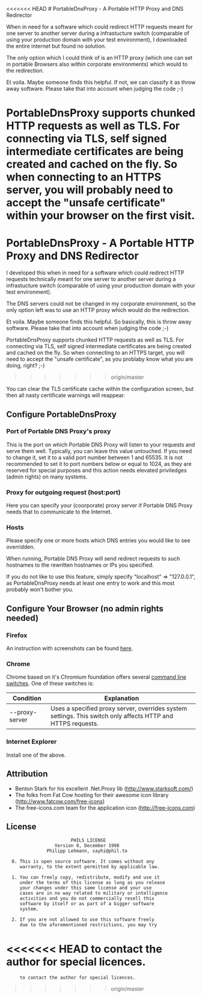 <<<<<<< HEAD
﻿# PortableDnsProxy - A Portable HTTP Proxy and DNS Redirector

When in need for a software which could redirect HTTP requests meant for one server to another server during 
a infrastucture switch (comparable of using your production domain with your test environment), 
I downloaded the entire internet but found no solution.

The only option which I could think of is an HTTP proxy (which one can set in portable Browsers also within corporate environments) which would to the redirection. 

Et voila. Maybe someone finds this helpful. If not, we can classify it as throw away software. Please take that into account when judging the code ;-)

PortableDnsProxy supports chunked HTTP requests as well as TLS. For connecting via TLS, self signed intermediate certificates are being created and cached on the fly. 
So when connecting to an HTTPS server, you will probably need to accept the "unsafe certificate" within your browser on the first visit.
=======
# PortableDnsProxy - A Portable HTTP Proxy and DNS Redirector

I developed this when in need for a software which could redirect HTTP requests technically meant for one server to another server during a infrastucture switch (comparable of using your production domain with your test environment).

The DNS servers could not be changed in my corporate environment, so the only option left was to use an HTTP proxy which would do the redirection. 

Et voila. Maybe someone finds this helpful. So basically, this is throw away software. Please take that into account when judging the code ;-)

PortableDnsProxy supports chunked HTTP requests as well as TLS. For connecting via TLS, self signed intermediate certificates are being created and cached on the fly. So when connecting to an HTTPS target, you will need to accept the "unsafe certificate", as you problaby know what you are doing, right? ;-)
>>>>>>> origin/master

You can clear the TLS certificate cache within the configuration screen, but then all nasty certificate warnings will reappear.

## Configure PortableDnsProxy

### Port of Portable DNS Proxy's proxy

This is the port on which Portable DNS Proxy will listen to your requests and serve them well.
Typically, you can leave this value untouched. 
If you need to change it, set it to a valid port number between 1 and 65535.
It is not recommended to set it to port numbers below or equal to 1024, as they are reserved for 
special purposes and this action needs elevated priviledges (admin rights) on many systems.

### Proxy for outgoing request (host:port)

Here you can specify your (coorporate) proxy server if Portable DNS Proxy needs that to communicate to the Internet.

### Hosts

Please specify one or more hosts which DNS entries you would like to see overridden. 

When running, Portable DNS Proxy will send redirect requests to such hostnames to the rewritten hostnames or IPs you specified.

If you do not like to use this feature, simply specify "localhost" => "127.0.0.1", as
PortableDnsProxy needs at least one entry to work and this most probably won't bother you.

## Configure Your Browser (no admin rights needed)

### Firefox
An instruction with screenshots can be found [here](http://www.wikihow.com/Enter-Proxy-Settings-in-Firefox).

### Chrome

Chrome based on it's Chromium foundation offers several [command line switches](http://peter.sh/experiments/chromium-command-line-switches/). One of these switches is:

Condition | Explanation
------------- | -------------
--proxy-server | Uses a specified proxy server, overrides system settings. This switch only affects HTTP and HTTPS requests.

### Internet Explorer
Install one of the above.

## Attribution

- Benton Stark for his excellent .Net.Proxy lib (http://www.starksoft.com/)
- The folks from Fat Cow hosting for their awesome icon library (http://www.fatcow.com/free-icons)
- The free-icons.com team for the application icon (http://free-icons.com)

## License

                            PHILS LICENSE
                      Version 0, December 1998
                   Philipp Lehmann, sayhi@phil.to

      0. This is open source software. It comes without any 
         warranty, to the extent permitted by applicable law.
      
      1. You can freely copy, redistribute, modify and use it 
         under the terms of this license as long as you release 
         your changes under this same license and your use
         cases are in no way related to military or intelligence
         activities and you do not commercially resell this
         software by itself or as part of a bigger software
         system.
         
      2. If you are not allowed to use this software freely
         due to the aforementioned restrictions, you may try
<<<<<<< HEAD
         to contact the author for special licences.
=======
         to contact the author for special licences.
>>>>>>> origin/master
